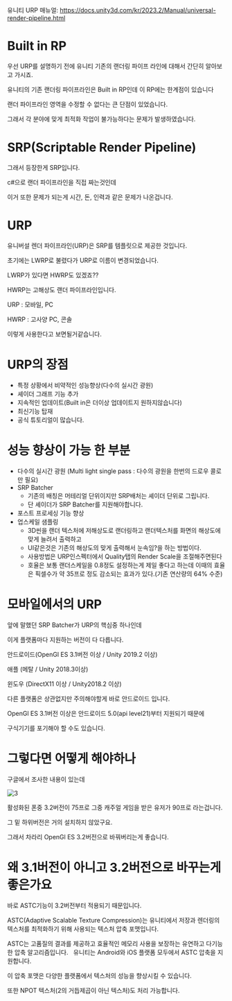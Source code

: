 유니티 URP 매뉴얼: https://docs.unity3d.com/kr/2023.2/Manual/universal-render-pipeline.html

# Built in RP

우선 URP를 설명하기 전에 유니티 기존의 랜더링 파이프 라인에 대해서 간단히 알아보고 가시죠.
 
유니티의 기존 랜더링 파이프라인은 Built in RP인데 이 RP에는 한계점이 있습니다

랜더 파이프라인 영역을 수정할 수 없다는 큰 단점이 있었습니다.

그래서 각 분야에 맞게 최적화 작업이 불가능하다는 문제가 발생하였습니다.

# SRP(Scriptable Render Pipeline)

그래서 등장한게 SRP입니다.

c#으로 랜더 파이프라인을 직접 짜는것인데

이거 또한 문제가 되는게 시간, 돈, 인력과 같은 문제가 나온겁니다.

# URP

유니버설 렌더 파이프라인(URP)은 SRP를 템플릿으로 제공한 것입니다.

초기에는 LWRP로 불렸다가 URP로 이름이 변경되었습니다.

LWRP가 있다면 HWRP도 있겠죠??

HWRP는 고해상도 랜더 파이프라인입니다.

URP : 모바일, PC

HWRP : 고사양 PC, 콘솔

이렇게 사용한다고 보면될거같습니다.

# URP의 장점

- 특정 상황에서 비약적인 성능향상(다수의 실시간 광원)
- 셰이더 그래프 기능 추가
- 지속적인 업데이트(Built in은 더이상 업데이트지 원하지않습니다)
- 최신기능 탑재
- 공식 튜토리얼이 많습니다.

# 성능 향상이 가능 한 부분

- 다수의 실시간 광원 (Multi light single pass : 다수의 광원을 한번의 드로우 콜로만 필요)
- SRP Batcher
  - 기존의 배칭은 머테리얼 단위이지만 SRP배처는 셰이더 단위로 그립니다.
  - 단 셰이더가 SRP Batcher를 지원해야합니다.
- 포스트 프로세싱 기능 향상
- 업스케일 샘플링
  - 3D씬을 랜더 텍스처에 저해상도로 랜더링하고 랜더텍스처를 화면의 해상도에 맞게 늘려서 출력하고
  - UI같은것은 기존의 해상도의 맞게 출력해서 눈속임?을 하는 방법이다. 
  - 사용방법은 URP인스펙터에서 Quality탭의 Render Scale을 조절해주면된다
  - 호율은 보통 랜더스케일을 0.8정도 설정하는게 제일 좋다고 하는데 이때의 효율은 픽셀수가 약 35프로 정도 감소되는 효과가 있다.(기존 연산량의 64% 수준)

# 모바일에서의 URP

앞에 말했던 SRP Batcher가 URP의 핵심중 하나인데

이게 플랫폼마다 지원하는 버전이 다 다릅니다.

안드로이드(OpenGl ES 3.1버전 이상 / Unity 2019.2 이상)

애플 (메탈 / Unity 2018.3이상)

윈도우 (DirectX11 이상 / Unity2018.2 이상)

다른 플랫폼은 상관없지만 주의해야할게 바로 안드로이드 입니다.

OpenGl ES 3.1버전 이상은 안드로이드 5.0(api level21)부터 지원되기 때문에 

구식기기를 포기해야 할 수도 있습니다.

# 그렇다면 어떻게 해야하나

구글에서 조사한 내용이 있는데

![3](https://github.com/yoodonghoon/Memory/assets/145320150/2ab01dfb-4a92-462e-a4bc-c0c4151cff62)

활성화된 폰중 3.2버전이 75프로 그중 캐주얼 게임을 받은 유저가 90프로 라는겁니다.

그 밑 하위버전은 거의 설치하지 않았구요.

그래서 차라리 OpenGl ES 3.2버전으로 바꿔버리는게 좋습니다.

# 왜 3.1버전이 아니고 3.2버전으로 바꾸는게 좋은가요

바로 ASTC기능이 3.2버전부터 적용되기 때문입니다.

ASTC(Adaptive Scalable Texture Compression)는 유니티에서 저장과 렌더링의 텍스처를 최적화하기 위해 사용되는 텍스처 압축 포맷입니다. 

ASTC는 고품질의 결과를 제공하고 효율적인 메모리 사용을 보장하는 유연하고 다기능한 압축 알고리즘입니다.
 
유니티는 Android와 iOS 플랫폼 모두에서 ASTC 압축을 지원합니다. 

이 압축 포맷은 다양한 플랫폼에서 텍스처의 성능을 향상시킬 수 있습니다.

또한 NPOT 텍스처(2의 거듭제곱이 아닌 텍스처)도 처리 가능합니다.
